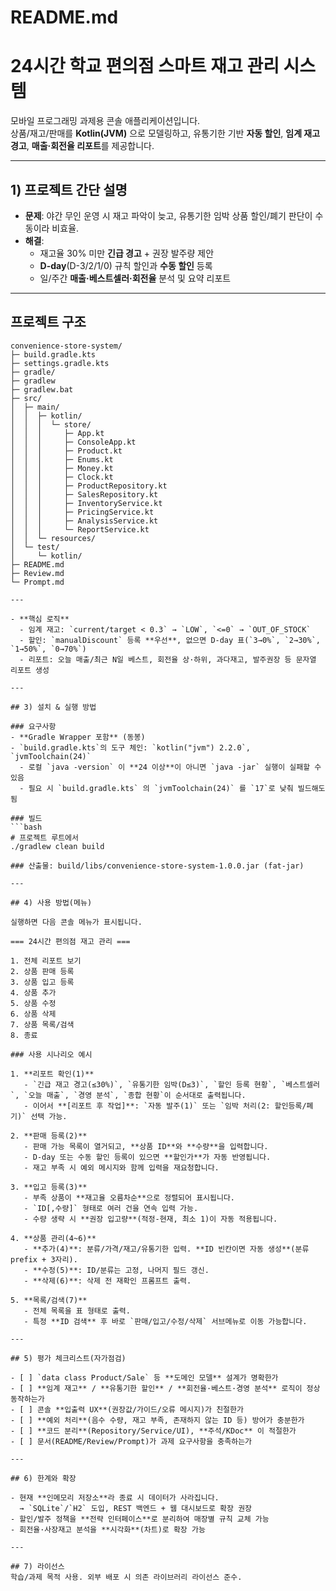 # README.md

# 24시간 학교 편의점 스마트 재고 관리 시스템

모바일 프로그래밍 과제용 콘솔 애플리케이션입니다.  
상품/재고/판매를 **Kotlin(JVM)** 으로 모델링하고, 유통기한 기반 **자동 할인**, **임계 재고 경고**, **매출·회전율 리포트**를 제공합니다.

---

## 1) 프로젝트 간단 설명

- **문제**: 야간 무인 운영 시 재고 파악이 늦고, 유통기한 임박 상품 할인/폐기 판단이 수동이라 비효율.
- **해결**:  
  - 재고율 30% 미만 **긴급 경고** + 권장 발주량 제안  
  - **D-day**(D-3/2/1/0) 규칙 할인과 **수동 할인** 등록  
  - 일/주간 **매출·베스트셀러·회전율** 분석 및 요약 리포트

---

## 프로젝트 구조

```text
convenience-store-system/
├─ build.gradle.kts
├─ settings.gradle.kts
├─ gradle/
├─ gradlew
├─ gradlew.bat
├─ src/
│  ├─ main/
│  │  ├─ kotlin/
│  │  │  └─ store/
│  │  │     ├─ App.kt
│  │  │     ├─ ConsoleApp.kt
│  │  │     ├─ Product.kt
│  │  │     ├─ Enums.kt
│  │  │     ├─ Money.kt
│  │  │     ├─ Clock.kt
│  │  │     ├─ ProductRepository.kt
│  │  │     ├─ SalesRepository.kt
│  │  │     ├─ InventoryService.kt
│  │  │     ├─ PricingService.kt
│  │  │     ├─ AnalysisService.kt
│  │  │     └─ ReportService.kt
│  │  └─ resources/
│  └─ test/
│     └─ kotlin/
├─ README.md
├─ Review.md
└─ Prompt.md

---

- **핵심 로직**
  - 임계 재고: `current/target < 0.3` → `LOW`, `<=0` → `OUT_OF_STOCK`
  - 할인: `manualDiscount` 등록 **우선**, 없으면 D-day 표(`3→0%`, `2→30%`, `1→50%`, `0→70%`)
  - 리포트: 오늘 매출/최근 N일 베스트, 회전율 상·하위, 과다재고, 발주권장 등 문자열 리포트 생성

---

## 3) 설치 & 실행 방법

### 요구사항
- **Gradle Wrapper 포함** (동봉)  
- `build.gradle.kts`의 도구 체인: `kotlin("jvm") 2.2.0`, `jvmToolchain(24)`  
  - 로컬 `java -version` 이 **24 이상**이 아니면 `java -jar` 실행이 실패할 수 있음  
  - 필요 시 `build.gradle.kts` 의 `jvmToolchain(24)` 를 `17`로 낮춰 빌드해도 됨

### 빌드
```bash
# 프로젝트 루트에서
./gradlew clean build

### 산출물: build/libs/convenience-store-system-1.0.0.jar (fat-jar)

---

## 4) 사용 방법(메뉴)

실행하면 다음 콘솔 메뉴가 표시됩니다.

=== 24시간 편의점 재고 관리 ===

1. 전체 리포트 보기
2. 상품 판매 등록
3. 상품 입고 등록
4. 상품 추가
5. 상품 수정
6. 상품 삭제
7. 상품 목록/검색
8. 종료 

### 사용 시나리오 예시

1. **리포트 확인(1)**  
   - `긴급 재고 경고(≤30%)`, `유통기한 임박(D≤3)`, `할인 등록 현황`, `베스트셀러`, `오늘 매출`, `경영 분석`, `종합 현황`이 순서대로 출력됩니다.  
   - 이어서 **[리포트 후 작업]**: `자동 발주(1)` 또는 `임박 처리(2: 할인등록/폐기)` 선택 가능.

2. **판매 등록(2)**  
   - 판매 가능 목록이 열거되고, **상품 ID**와 **수량**을 입력합니다.  
   - D-day 또는 수동 할인 등록이 있으면 **할인가**가 자동 반영됩니다.  
   - 재고 부족 시 예외 메시지와 함께 입력을 재요청합니다.

3. **입고 등록(3)**  
   - 부족 상품이 **재고율 오름차순**으로 정렬되어 표시됩니다.  
   - `ID[,수량]` 형태로 여러 건을 연속 입력 가능.  
   - 수량 생략 시 **권장 입고량**(적정-현재, 최소 1)이 자동 적용됩니다.

4. **상품 관리(4~6)**  
   - **추가(4)**: 분류/가격/재고/유통기한 입력. **ID 빈칸이면 자동 생성**(분류 prefix + 3자리).  
   - **수정(5)**: ID/분류는 고정, 나머지 필드 갱신.  
   - **삭제(6)**: 삭제 전 재확인 프롬프트 출력.

5. **목록/검색(7)**  
   - 전체 목록을 표 형태로 출력.  
   - 특정 **ID 검색** 후 바로 `판매/입고/수정/삭제` 서브메뉴로 이동 가능합니다.

---

## 5) 평가 체크리스트(자가점검)

- [ ] `data class Product/Sale` 등 **도메인 모델** 설계가 명확한가  
- [ ] **임계 재고** / **유통기한 할인** / **회전율·베스트·경영 분석** 로직이 정상 동작하는가  
- [ ] 콘솔 **입출력 UX**(권장값/가이드/오류 메시지)가 친절한가  
- [ ] **예외 처리**(음수 수량, 재고 부족, 존재하지 않는 ID 등) 방어가 충분한가  
- [ ] **코드 분리**(Repository/Service/UI), **주석/KDoc** 이 적절한가  
- [ ] 문서(README/Review/Prompt)가 과제 요구사항을 충족하는가

---

## 6) 한계와 확장

- 현재 **인메모리 저장소**라 종료 시 데이터가 사라집니다.  
  → `SQLite`/`H2` 도입, REST 백엔드 + 웹 대시보드로 확장 권장  
- 할인/발주 정책을 **전략 인터페이스**로 분리하여 매장별 규칙 교체 가능  
- 회전율·사장재고 분석을 **시각화**(차트)로 확장 가능

---

## 7) 라이선스
학습/과제 목적 사용. 외부 배포 시 의존 라이브러리 라이선스 준수.
